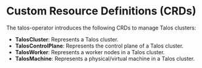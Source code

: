 # Custom Resource Definitions (CRDs)

The talos-operator introduces the following CRDs to manage Talos clusters:

- **TalosCluster**: Represents a Talos cluster.
- **TalosControlPlane**: Represents the control plane of a Talos cluster.
- **TalosWorker**: Represents a worker nodes in a Talos cluster.
- **TalosMachine**: Represents a physical/virtual machine in a Talos cluster.
